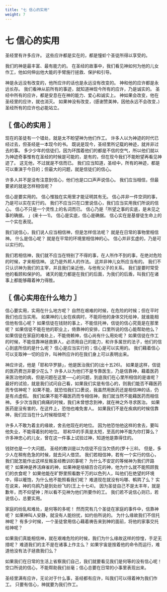 ```yaml
---
title: "七 信心的实用"
weight: 7
---
```


# 七 信心的实用


圣经里有许多应许。
这些应许都是实在的，都是憧蚧个圣徒所得以享受的。

我们的神是最丰富、最有能力的。
在圣经的故事中，我们看见神如何为他的儿女作工，他如何伸出他大能的手臂施行拯救、保护和引导。

神是永远没有改变的，他所应许的话也是永远没有改变的。
神和他的应许都是永远长存。
我们看神从前所有的事迹，就知道神现今所有的应许，乃是诚实的。
圣经中所有的应许，都是安息在在神的能力、爱心和诚实上。
神如果会改变，他在圣经里的应许，就也消灭。
如果神没有改变，(感谢赞美神，因他永远不会改变，)圣经所有的应许也必能站立。

## 〖 信心的实用 〗

现在的圣徒有一个错处，就是太不盼望神为他们作工。
许多人以为神迹的时代已经过去，但圣经是一本现今的书。
既说是现今，圣经里所记载的神迹，就并非过去的事。
多少少年的信徒们，因为环围着他们的都是不信的空气，所以他们就以为神迹奇事惟有在圣经的时候是可能的，是有的，但在现今我们不能盼望再看见神迹了。
这无他，不过就是不信而已。
我们应当知道，圣经中，所有的神迹，都是可以重演于今日的；但最大的问题，就是信徒们的信心。

许多人并不是没有注意到信心，他们也是口口声声说信心。
我们应当相信，但最要紧的就是怎样相信呢？

信心是要实用的。
信心惟独在实用里才能证明其有无。
信心并非一件空洞的事，乃是可以实在实行的。
我们不应当只在口里说信心，我们应当实用我们所说的信心。
信心不只是一个灵性上的名词而已。
信心乃是「所望之事的实底，是未见之事的确据。
」(来十一1)。
信心是实底，信心是确据。
信心实在是基督徒生命上的一个实在表现。

我们说信心，我们说人应当相信神，但是怎样信法呢？
就是在日常的事物里相信神。
什么是信心呢？
就是在平常的环境里相信神的心。
信心并非玄虚的，乃是可以实行的。

我们若相信神，我们就不应当在特别了不得的事，在人所作不到的事，在绝对危险的时候，才来相信神。
这乃是外邦人的作法。
这并非神儿女所应当有的。
我们不只认识神为我们的主宰，并且我们亲近他，与他有父子的关系。
我们是要时常受他的看顾和保护的。
诸天的能力都是在我们的后面，为我们的后盾，叫我们在诸事上都能够藉着神力得胜。

## 〖 信心实用在什么地力 〗

信心要实用，实用在什么地方呢？
自然在艰难的时候，在危险的时候；但在平时我们也应当实用。
如果神的儿女在疾病时，不能将他的身体交托给神，就谁能相信他有信心呢？
如果信徒在钱财的事上，不能信托神，信徒的信心究竟是在那里呢？
如果信徒不能在他的职业上，倚靠神的安排，口里所说的信心能帮助他么？
如果信徒在家庭的难处上，不能倚赖神，信心尚有什么用处呢？
如果信徒在作工的时候，不能信靠神拯救罪人，必须用自己的能力，和许多属世的法子，他们的信心到底所信的是什么呢？
信心是应当实行的；信心是可以实用的。
我们藉着信心可以支取神一切的应许，叫神所应许的在我们身上可以表明出来。

神应许说，他是「耶和华罗腓」，他是医治我们的(出十五26)。
如果是这样，信徒的医药费岂非要少花么？
许多人以为他们不是专靠医生，乃是信靠神，藉着医药来医治他的病，但是问题在这里──心的问题，到底我们在心里所相信的是谁呢？
最好的试验，就是我们试问自己看，如果我们实是有信心的，则我们能否不藉医药而专信神呢？
如果不能，就恐怕我们口褁说，我虽然用医药还是相信神的话，仍是有点虚假。
我们如果不能不藉医药而专相信神，我们就当然不能藉医药而相信神。
多少次当我们病痛的时候，我们未曾想念到神，就在神之外寻求医治。
如果医药是没有害的，在这件上，恐怕也难免害人。
如果我们不是在疾病的时候信靠神，我们应当在什么时候相信呢？

许多人不敢为着主的缘故，舍去他现在的地位。
因为他恐怕他这样的舍去，要叫他失业，不能得着别的地位。
耶和华的手真是太短，至高的神不能为你打算么？
许多神忠心的儿女，曾在这一件事上试验过神，知道他是靠得住的。

钱财也是一个大问题。
圣经的教训是以为信徒不应当欠债的(罗十三8)。
但是，多少人在稍有危急的时候，就去问人借贷。
我们若相信神，若有一个实行的信心，我们就怎能作出这样反叛圣经教训的事呢？
为什么不安定的等候神为我们开路呢？
如果神是养活麻雀的神，如果神是培植百合花的神，他为什么就不能照顾我们的衣食呢？
如果他能在旷野里照看数千万的以色列人，叫他们在绝望的环境中，得以暖饱，为什么他不能照看我们呢？
难道现在就没有吗哪、鹌鹑了么？
实在说来，神的乌鸦乃是到处纷飞的(王上十七4)。
因为圣徒自己不是太丰年，就是歉年，而不仰望神；所以看不见神为他们所要作的工。
我们若不说信心则已，若说信心，总要实用。

家庭的纷乱和难处，是何等的多呢！
然而究有几个圣徒在家庭的事件中，信靠神呢？
如果神叫人安静，就没有人能纷扰，如约伯所说的。
为什么缘故我们不信托神呢？
有多少时候，一个圣徒曾用信心藉着祷告来到神的面前，将他的家事交托给神呢？

如果我们真能相信神，就在艰难危险的时候，我们为什么缘故这样的惊惶，手足无措呢？
难道我们的主不是在诸事上作主么？
如果宇宙是按着他的命令而运行，难道他没有法子拯救我们么？

如果我们在日常的生活上省察我们自己，我们就要看见我们是何等的没有信心呢！
空口所说的信心，不能帮助我们丝毫；信心总要在日常的小事里表现出来。

圣经里满有应许，无论对于什么事，圣经都有应许，叫我们可以得着神为我们作工。
只要有信心，神就要为我们作工。
